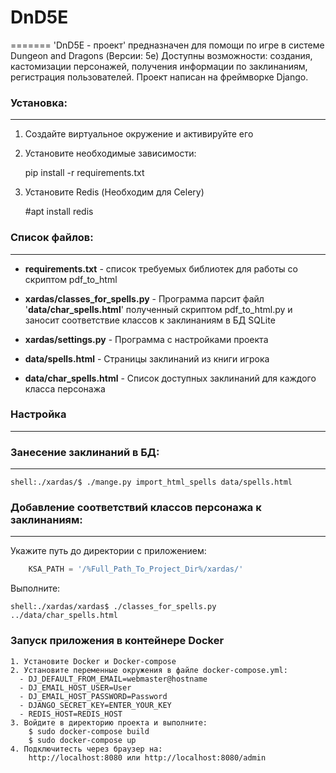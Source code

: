 # DnD5E
=======
'DnD5E - проект' предназначен для помощи по игре в системе Dungeon and Dragons (Версии: 5e) 
Доступны возможности: создания, кастомизации персонажей, 
получения информации по заклинаниям, регистрация пользователей. 
Проект написан на фреймворке Django.
 
### Установка:
______
1. Создайте виртуальное окружение и активируйте его
2. Установите необходимые зависимости:


    pip install -r requirements.txt
    
3. Установите Redis (Необходим для Celery)



    #apt install redis

### Список файлов:
______
* **requirements.txt** - список требуемых библиотек для работы со скриптом pdf_to_html
* **xardas/classes_for_spells.py** - Программа парсит файл '**data/char_spells.html**' полученный скриптом pdf_to_html.py
и заносит соответствие классов к заклинаниям в БД SQLite
* **xardas/settings.py** - Программа с настройками проекта

* **data/spells.html** - Страницы заклинаний из книги игрока
* **data/char_spells.html** - Список доступных заклинаний для каждого класса персонажа


### Настройка
______


### Занесение заклинаний в БД:
______

    shell:./xardas/$ ./mange.py import_html_spells data/spells.html
    
### Добавление соответствий классов персонажа к заклинаниям:
______
Укажите путь до директории с приложением:
```python
    KSA_PATH = '/%Full_Path_To_Project_Dir%/xardas/'
```

Выполните:

    shell:./xardas/xardas$ ./classes_for_spells.py ../data/char_spells.html
    
### Запуск приложения в контейнере Docker

    1. Установите Docker и Docker-compose
    2. Установите переменные окружения в файле docker-compose.yml:
      - DJ_DEFAULT_FROM_EMAIL=webmaster@hostname
      - DJ_EMAIL_HOST_USER=User
      - DJ_EMAIL_HOST_PASSWORD=Password
      - DJANGO_SECRET_KEY=ENTER_YOUR_KEY
      - REDIS_HOST=REDIS_HOST
    3. Войдите в директорию проекта и выполните:
        $ sudo docker-compose build
        $ sudo docker-compose up
    4. Подключитесть через браузер на:
        http://localhost:8080 или http://localhost:8080/admin

